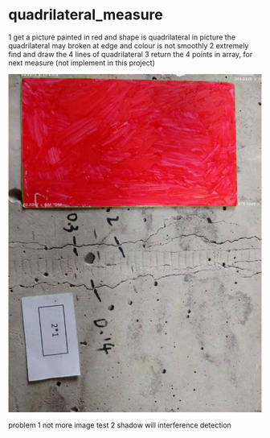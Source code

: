 # quadrilateral_measure

1 get a picture painted in red and shape is quadrilateral in picture
  the quadrilateral may broken at edge and colour is not smoothly
2 extremely find and draw the 4 lines of quadrilateral
3 return the 4 points in array, for next measure (not implement in this project)

![alt text](https://raw.githubusercontent.com/ligang1841/quadrilateral_measure/master/demo/149854055.jpg)

problem
1 not more image test
2 shadow will interference detection
